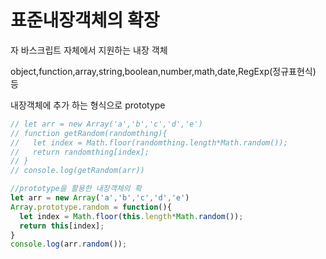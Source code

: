 # 표준내장객체의 확장

자 바스크립트 자체에서 지원하는 내장 객체 

object,function,array,string,boolean,number,math,date,RegExp\(정규표현식\) 등 

 내장객체에 추가 하는 형식으로 prototype 

```javascript
// let arr = new Array('a','b','c','d','e')
// function getRandom(randomthing){
//   let index = Math.floor(randomthing.length*Math.random());
//   return randomthing[index];
// }
// console.log(getRandom(arr))

//prototype을 활용한 내장객체의 확
let arr = new Array('a','b','c','d','e')
Array.prototype.random = function(){
  let index = Math.floor(this.length*Math.random());
  return this[index];
}
console.log(arr.random());
```

